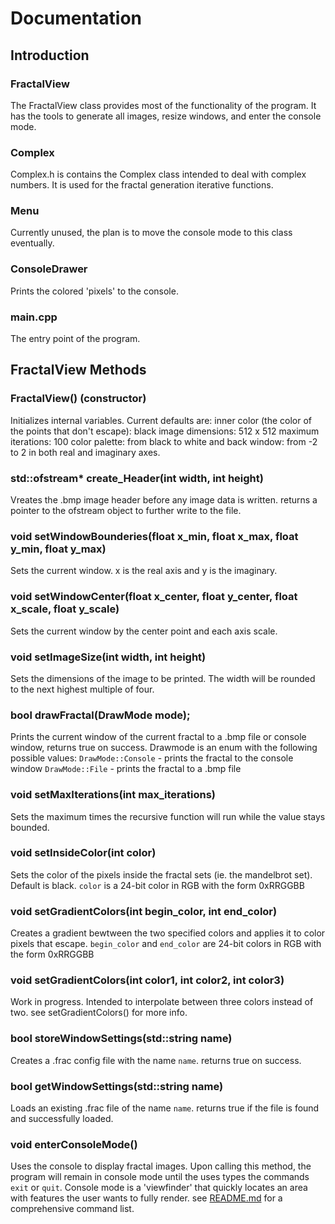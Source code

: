 # Documentation

## Introduction

### FractalView
The FractalView class provides most of the functionality of the program. It has the tools
to generate all images, resize windows, and enter the console mode.
### Complex
Complex.h is contains the Complex class intended to deal with complex numbers. It is used
for the fractal generation iterative functions.
### Menu
Currently unused, the plan is to move the console mode to this class eventually.
### ConsoleDrawer
Prints the colored 'pixels' to the console.
### main.cpp
The entry point of the program.

## FractalView Methods

###  FractalView() (constructor)
Initializes internal variables. Current defaults are:
inner color (the color of the points that don't escape): black
image dimensions: 512 x 512
maximum iterations: 100
color palette: from black to white and back
window: from -2 to 2 in both real and imaginary axes.

### std::ofstream* create_Header(int width, int height)
Vreates the .bmp image header before any image data is written.
returns a pointer to the ofstream object to further write to the file.

### void setWindowBounderies(float x_min, float x_max, float y_min, float y_max)
Sets the current window. x is the real axis and y is the imaginary.

### void setWindowCenter(float x_center, float y_center, float x_scale, float y_scale)
Sets the current window by the center point and each axis scale.

### void setImageSize(int width, int height)
Sets the dimensions of the image to be printed. The width will be rounded to the next highest multiple of four.

### bool drawFractal(DrawMode mode);
Prints the current window of the current fractal to a .bmp file or console window, returns true on success.
Drawmode is an enum with the following possible values:
`DrawMode::Console` - prints the fractal to the console window
`DrawMode::File` - prints the fractal to a .bmp file

### void setMaxIterations(int max_iterations)
Sets the maximum times the recursive function will run while the value stays bounded.

### void setInsideColor(int color)
Sets the color of the pixels inside the fractal sets (ie. the mandelbrot set). Default is black.
`color` is a 24-bit color in RGB with the form 0xRRGGBB

### void setGradientColors(int begin_color, int end_color)
Creates a gradient bewtween the two specified colors and applies it to color pixels that escape.
`begin_color` and `end_color` are 24-bit colors in RGB with the form 0xRRGGBB

### void setGradientColors(int color1, int color2, int color3)
Work in progress. Intended to interpolate between three colors instead of two. see setGradientColors() for more info.

### bool storeWindowSettings(std::string name)
Creates a .frac config file with the name `name`. returns true on success.

### bool getWindowSettings(std::string name)
Loads an existing .frac file of the name `name`. returns true if the file is found and successfully loaded.

### void enterConsoleMode()
Uses the console to display fractal images. Upon calling this method, the program will remain in console mode
until the uses types the commands `exit` or `quit`. Console mode is a 'viewfinder' that quickly locates an 
area with features the user wants to fully render. see [README.md](../../README.md#commands) for a comprehensive command 
list.

